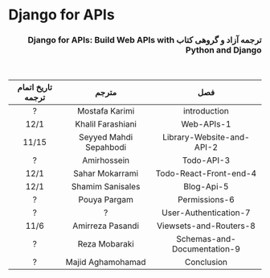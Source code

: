 # Django for APIs
<div dir="rtl">

### ترجمه آزاد و گروهی کتاب Django for APIs: Build Web APIs with Python and Django
</br>

</div>

| تاریخ اتمام ترجمه |       مترجم      |             فصل             |
|:-----------------:|:----------------:|:---------------------------:|
|         ?         |  Mostafa Karimi  |                introduction |
|       12/1        |Khalil Farashiani |                  Web-APIs-1 |
|       11/15       |Seyyed Mahdi Sepahbodi|   Library-Website-and-API-2 |
|         ?         |    Amirhossein   |                  Todo-API-3 |
|       12/1        |  Sahar Mokarrami |      Todo-React-Front-end-4 |
|       12/1        | Shamim Sanisales |                  Blog-Api-5 |
|         ?         |   Pouya Pargam   |               Permissions-6 |
|         ?         |         ?        |       User-Authentication-7 |
|        11/6       | Amirreza Pasandi |      Viewsets-and-Routers-8 |
|         ?         |   Reza Mobaraki  | Schemas-and-Documentation-9 |
|         ?         | Majid Aghamohamad|                  Conclusion |

